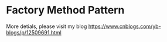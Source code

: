 # Factory Method Pattern

More detials, please visit my blog <https://www.cnblogs.com/yb-blogs/p/12509691.html>
